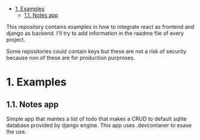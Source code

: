 
- [1. Examples](#1-examples)
  - [1.1. Notes app](#11-notes-app)


This repository contains examples in how to integrate react as frontend and django as backend. I'll try to add information in the raadme file of every project.

Some repositories could contain keys but these are not a risk of security because non of these are for production purproses. 

# 1. Examples

## 1.1. Notes app 
Simple app that mantes a list of todo that makes a CRUD to default sqlite database provided by django engine. This app uses .devcontaner to esase the use.